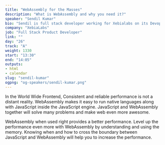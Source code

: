 ```yaml
---
title: "WebAssembly for the Masses"
description: "What is WebAssembly and why you need it?"
speaker: "Sendil Kumar"
bio: "Sendil is full stack developer working for Xebialabs on its Devops products. He has worked in all areas of development (frontend, backend, microservices, devops, and others). He is passionate about open source and crazy enough to contribute to many of them in his free time. He likes to explore and learn new programming languages. He also enjoys writing books (the technical ones), travelling, and coffee."
company: "XebiaLabs"
job: "Full Stack Product Developer"
link: ""
day: "26"
track: "A"
weight: 1330
start: "13:30"
end: "14:05"
outputs:
- html
- calendar
slug: "sendil-kumar"
ogpng: "og-speakers/sendil-kumar.png"
---
```


In the World Wide Frontend, Consistent and reliable performance is not a distant reality. WebAssembly makes it easy to run native languages along with JavaScript inside the JavaScript engine. JavaScript and WebAssembly together will solve many problems and make web even more awesome.

WebAssembly when used right provides a better performance. Level up the performance even more with WebAssembly by understanding and using the memory. Knowing when and how to cross the boundary between JavaScript and WebAssembly will help you to increase the performance.

<!--
This is a complete talk on WebAssembly.

What is WebAssembly and why you need it?
How to start using it with awesome hands on demo.
Where it will be in the future? At which places does it makes sense to use them? This will be 70-30% talk. 70% will be focused on the code while 30% focusing on  single sentence or pictorial slides (including attention grabbing gifs).

-->
